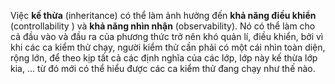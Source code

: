 Việc **kế thừa** (inheritance) có thể làm ảnh hưởng đến **khả năng điều khiển** (controllability ) và **khả năng nhìn nhận** (observability). Nó có thể làm cho cả đầu vào và đầu ra của phương thức trở nên khó quản lí, điều khiển, bởi vì khi các ca kiểm thử chạy, người kiểm thử cần phải có một cái nhìn toàn diện, rộng lớn, để theo kịp tất cả các định nghĩa của các lớp, lớp này kế thừa lớp kia, ... từ đó mới có thể hiểu được các ca kiểm thử đang chạy như thế nào.